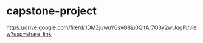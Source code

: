 # capstone-project
https://drive.google.com/file/d/1DMZjuwuY6svG8ju0QitAr7O3y2wUqgPi/view?usp=share_link
